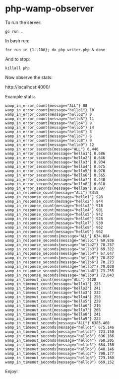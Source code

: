 # php-wamp-observer

To run the server:

    go run .

In bash run:

    for run in {1..100}; do php writer.php & done

And to stop:

    killall php

Now observe the stats:

http://localhost:4000/

Example stats:

    wamp_in_error_count{message="ALL"} 88
    wamp_in_error_count{message="hello1"} 10
    wamp_in_error_count{message="hello2"} 9
    wamp_in_error_count{message="hello3"} 11
    wamp_in_error_count{message="hello4"} 9
    wamp_in_error_count{message="hello5"} 14
    wamp_in_error_count{message="hello6"} 8
    wamp_in_error_count{message="hello7"} 6
    wamp_in_error_count{message="hello8"} 9
    wamp_in_error_count{message="hello9"} 12
    wamp_in_error_seconds{message="ALL"} 6.446
    wamp_in_error_seconds{message="hello1"} 0.686
    wamp_in_error_seconds{message="hello2"} 0.646
    wamp_in_error_seconds{message="hello3"} 0.934
    wamp_in_error_seconds{message="hello4"} 0.675
    wamp_in_error_seconds{message="hello5"} 0.976
    wamp_in_error_seconds{message="hello6"} 0.565
    wamp_in_error_seconds{message="hello7"} 0.448
    wamp_in_error_seconds{message="hello8"} 0.618
    wamp_in_error_seconds{message="hello9"} 0.897
    wamp_in_response_count{message="ALL"} 8415
    wamp_in_response_count{message="hello1"} 928
    wamp_in_response_count{message="hello2"} 944
    wamp_in_response_count{message="hello3"} 918
    wamp_in_response_count{message="hello4"} 901
    wamp_in_response_count{message="hello5"} 942
    wamp_in_response_count{message="hello6"} 928
    wamp_in_response_count{message="hello7"} 930
    wamp_in_response_count{message="hello8"} 962
    wamp_in_response_count{message="hello9"} 962
    wamp_in_response_seconds{message="ALL"} 634.884
    wamp_in_response_seconds{message="hello1"} 69.936
    wamp_in_response_seconds{message="hello2"} 70.757
    wamp_in_response_seconds{message="hello3"} 69.322
    wamp_in_response_seconds{message="hello4"} 67.647
    wamp_in_response_seconds{message="hello5"} 70.822
    wamp_in_response_seconds{message="hello6"} 70.273
    wamp_in_response_seconds{message="hello7"} 70.030
    wamp_in_response_seconds{message="hello8"} 73.255
    wamp_in_response_seconds{message="hello9"} 72.843
    wamp_in_timeout_count{message="ALL"} 2128
    wamp_in_timeout_count{message="hello1"} 225
    wamp_in_timeout_count{message="hello2"} 241
    wamp_in_timeout_count{message="hello3"} 232
    wamp_in_timeout_count{message="hello4"} 256
    wamp_in_timeout_count{message="hello5"} 228
    wamp_in_timeout_count{message="hello6"} 216
    wamp_in_timeout_count{message="hello7"} 266
    wamp_in_timeout_count{message="hello8"} 241
    wamp_in_timeout_count{message="hello9"} 223
    wamp_in_timeout_seconds{message="ALL"} 6385.460
    wamp_in_timeout_seconds{message="hello1"} 675.146
    wamp_in_timeout_seconds{message="hello2"} 723.150
    wamp_in_timeout_seconds{message="hello3"} 696.166
    wamp_in_timeout_seconds{message="hello4"} 768.205
    wamp_in_timeout_seconds{message="hello5"} 684.158
    wamp_in_timeout_seconds{message="hello6"} 648.146
    wamp_in_timeout_seconds{message="hello7"} 798.177
    wamp_in_timeout_seconds{message="hello8"} 723.160
    wamp_in_timeout_seconds{message="hello9"} 669.152

Enjoy!